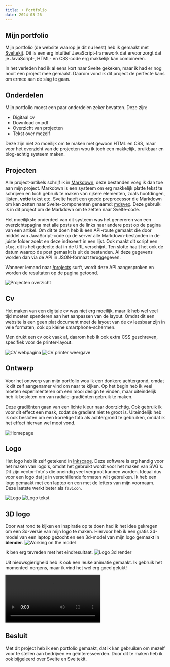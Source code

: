 ```yaml
---
title: ⭐ Portfolio
date: 2024-03-26
---
```


## Mijn portfolio

Mijn portfolio (de website waarop je dit nu leest) heb ik gemaakt met [Sveltekit](https://kit.Svelte.dev/). Dit is een erg intuïtief JavaScript-framework dat ervoor zorgt dat je JavaScript-, HTML- en CSS-code erg makkelijk kan combineren.

In het verleden had ik al eens kort naar Svelte gekeken, maar ik had er nog nooit een project mee gemaakt. Daarom vond ik dit project de perfecte kans om ermee aan de slag te gaan.

## Onderdelen

Mijn portfolio moest een paar onderdelen zeker bevatten. Deze zijn:

- Digitaal cv
- Download cv pdf
- Overzicht van projecten
- Tekst over mezelf

Deze zijn niet zo moeilijk om te maken met gewoon HTML en CSS, maar voor het overzicht van de projecten wou ik toch een makkelijk, bruikbaar en blog-achtig systeem maken.

## Projecten

Alle project-artikels schrijf ik in [Markdown](https://en.wikipedia.org/wiki/Markdown), deze bestanden voeg ik dan toe aan mijn project. Markdown is een systeem om erg makkelijk platte tekst te schrijven en toch gebruik te maken van rijkere elementen, zoals hoofdingen, lijsten, **vette** tekst etc.
Svelte heeft een goede preprocessor die Markdown om kan zetten naar Svelte-componenten genaamd: [mdsvex](https://mdsvex.pngwn.io/docs). Deze gebruik ik in dit project om de Markdown om te zetten naar Svelte-code.

Het moeilijkste onderdeel van dit systeem was het genereren van een overzichtspagina met alle posts en de links naar andere post op de pagina van een artikel.
Om dit te doen heb ik een API-route gemaakt die door middel van JavaScript-code op de server alle Markdown-bestanden in de juiste folder zoekt en deze indexeert in een lijst. Ook maakt dit script een `slug`, dit is het gedeelte dat in de URL verschijnt. Ten slotte haalt het ook de datum waarop de post gemaakt is uit de bestanden. Al deze gegevens worden dan via de API in JSON-formaat teruggegeven.

Wanneer iemand naar [/projects](/projects) surft, wordt deze API aangesproken en worden de resultaten op de pagina getoond.

![Projecten overzicht](/img/projects/portfolio_projects.png)

## Cv

Het maken van een digitale cv was niet erg moeilijk, maar ik heb wel veel tijd moeten spenderen aan het aanpassen van de layout. Omdat dit een website is een geen plat document moet de layout van de cv leesbaar zijn in vele formaten, ook op kleine smartphone-schermen.

Men drukt een cv ook vaak af, daarom heb ik ook extra CSS geschreven, specifiek voor de printer-layout.

![CV webpagina](/img/projects/porfolio_cv.png)
![CV printer weergave](/img/projects/portfolio_print.png)

## Ontwerp

Voor het ontwerp van mijn portfolio wou ik een donkere achtergrond, omdat ik dit zelf aangenamer vind om naar te kijken. Op het begin heb ik veel moeten experimenteren om een mooi design te vinden, maar uiteindelijk heb ik besloten om van radiale-gradiënten gebruik te maken.

Deze gradiënten gaan van een lichte kleur naar doorzichtig. Ook gebruik ik voor dit effect een mask, zodat de gradient niet te groot is. Uiteindelijk heb ik ook besloten om een korrelige foto als achtergrond te gebruiken, omdat ik het effect hiervan wel mooi vond.

![Homepage](/img/projects/portfolio_home.png)

## Logo

Het logo heb ik zelf getekend in [Inkscape](https://inkscape.org/). Deze software is erg handig voor het maken van logo's, omdat het gebruikt wordt voor het maken van SVG's. Dit zijn vector-foto's die oneindig veel vergroot kunnen worden.
Ideaal dus voor een logo dat je in verschillende formaten wilt gebruiken. Ik heb een logo gemaakt met een laptop en een met de letters van mijn voornaam. Deze laatste werkt beter als `favicon`.

![Logo](/img/projects/portfolio_logo.png)
![Logo tekst](/img/projects/portfolio_logotekst.png)

## 3D logo

Door wat rond te kijken en inspiratie op te doen had ik het idee gekregen om
een 3d-versie van mijn logo te maken. Hiervoor heb ik een gratis 3d-model van
een laptop gezocht en een 3d-model van mijn logo gemaakt in **blender**.
![Working on the model](/img/projects/portfolio_blender.png)

Ik ben erg tevreden met het eindresultaat.
![Logo 3d render](/img/projects/portfolio_logorender.png)

Uit nieuwsgierigheid heb ik ook een leuke animatie gemaakt. Ik gebruik het momenteel nergens, maar ik vind het wel erg goed gelukt!

<video src="/img/projects/portfolio_logorender.mp4" loop controls></video>

## Besluit

Met dit project heb ik een portfolio gemaakt, dat ik kan gebruiken om mezelf voor te stellen aan bedrijven en geïnteresseerden.
Door dit te maken heb ik ook bijgeleerd over Svelte en Sveltekit.
